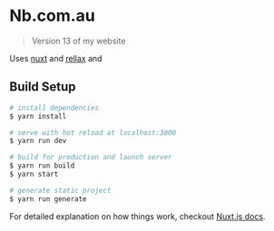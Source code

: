 # Nb.com.au

> Version 13 of my website

Uses [nuxt](https://nuxtjs.org/) and [rellax](https://github.com/dixonandmoe/rellax) and

## Build Setup

```bash
# install dependencies
$ yarn install

# serve with hot reload at localhost:3000
$ yarn run dev

# build for production and launch server
$ yarn run build
$ yarn start

# generate static project
$ yarn run generate
```

For detailed explanation on how things work, checkout [Nuxt.js docs](https://nuxtjs.org).
